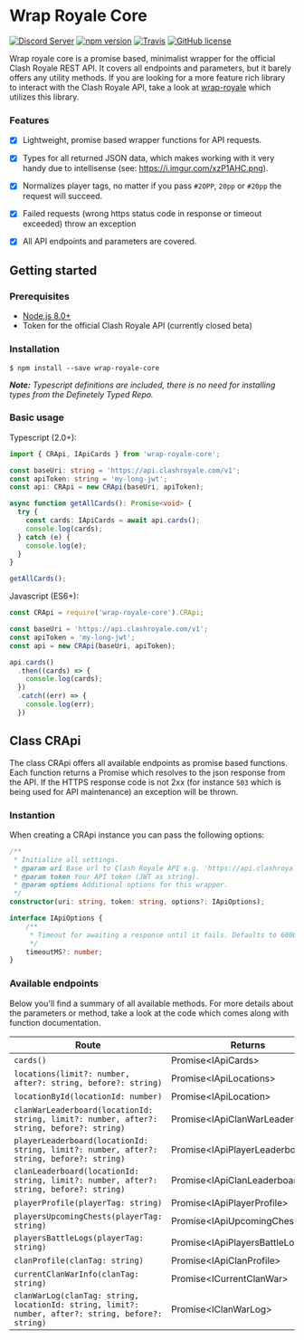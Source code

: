 # Wrap Royale Core


[![Discord Server](https://discordapp.com/api/guilds/372163650993127424/embed.png)](https://discord.gg/YBAE3JX)
[![npm version](https://badge.fury.io/js/wrap-royale-core.svg)](https://badge.fury.io/js/wrap-royale-core)
[![Travis](https://img.shields.io/travis/weeco/wrap-royale-core.svg)](https://travis-ci.org/weeco/wrap-royale-core)
[![GitHub license](https://img.shields.io/github/license/weeco/wrap-royale-core.svg)](https://github.com/weeco/wrap-royale-core/blob/master/LICENSE)

Wrap royale core is a promise based, minimalist wrapper for the official Clash Royale REST API. It covers all endpoints and parameters, but it barely offers any utility methods. If you are looking for a more feature rich library to interact with the Clash Royale API, take a look at [wrap-royale](https://github.com/weeco/wrap-royale) which utilizes this library.

### Features

- [x] Lightweight, promise based wrapper functions for API requests.
- [x] Types for all returned JSON data, which makes working with it very handy due to intellisense (see: https://i.imgur.com/xzP1AHC.png).
- [x] Normalizes player tags, no matter if you pass `#2OPP`, `20pp` or `#20pp` the request will succeed.
- [x] Failed requests (wrong https status code in response or timeout exceeded) throw an exception
- [x] All API endpoints and parameters are covered.



## Getting started
### Prerequisites
- [Node.js 8.0+](http://nodejs.org)
- Token for the official Clash Royale API (currently closed beta)

### Installation
`$ npm install --save wrap-royale-core`

_**Note:** Typescript definitions are included, there is no need for installing types from the Definetely Typed Repo._

### Basic usage
Typescript (2.0+):

```typescript
import { CRApi, IApiCards } from 'wrap-royale-core';

const baseUri: string = 'https://api.clashroyale.com/v1';
const apiToken: string = 'my-long-jwt';
const api: CRApi = new CRApi(baseUri, apiToken);

async function getAllCards(): Promise<void> {
  try {
    const cards: IApiCards = await api.cards();
    console.log(cards);
  } catch (e) {
    console.log(e);
  }
}

getAllCards();
```

Javascript (ES6+):

```javascript
const CRApi = require('wrap-royale-core').CRApi;

const baseUri = 'https://api.clashroyale.com/v1';
const apiToken = 'my-long-jwt';
const api = new CRApi(baseUri, apiToken);

api.cards()
  .then((cards) => {
    console.log(cards);
  })
  .catch((err) => {
    console.log(err);
  })
```

## Class CRApi
The class CRApi offers all available endpoints as promise based functions. Each function returns a Promise which resolves to the json response from the API. If the HTTPS response code is not 2xx (for instance `503` which is being used for API maintenance) an exception will be thrown.

### Instantion
When creating a CRApi instance you can pass the following options:

```typescript
/**
 * Initialize all settings.
 * @param uri Base url to Clash Royale API e.g. 'https://api.clashroyale.com/v1/'.
 * @param token Your API token (JWT as string).
 * @param options Additional options for this wrapper.
 */
constructor(uri: string, token: string, options?: IApiOptions);

interface IApiOptions {
    /**
     * Timeout for awaiting a response until it fails. Defaults to 6000 milliseconds.
     */
    timeoutMS?: number;
}
```

### Available endpoints
Below you'll find a summary of all available methods. For more details about the parameters or method, take a look at the code which comes along with function documentation.

| Route                                                                                    | Returns                           |
|------------------------------------------------------------------------------------------|-----------------------------------|
| `cards()`                                                                                | Promise\<IApiCards>               |
| `locations(limit?: number, after?: string, before?: string)`                             | Promise\<IApiLocations>           |
| `locationById(locationId: number)`                                                       | Promise\<IApiLocation>            |
| `clanWarLeaderboard(locationId: string, limit?: number, after?: string, before?: string)`| Promise\<IApiClanWarLeaderboard>  |
| `playerLeaderboard(locationId: string, limit?: number, after?: string, before?: string)` | Promise\<IApiPlayerLeaderboard>   |
| `clanLeaderboard(locationId: string, limit?: number, after?: string, before?: string)`   | Promise\<IApiClanLeaderboard>     |
| `playerProfile(playerTag: string)`                                                       | Promise\<IApiPlayerProfile>       |
| `playersUpcomingChests(playerTag: string)`                                               | Promise\<IApiUpcomingChests>      |
| `playersBattleLogs(playerTag: string)`                                                   | Promise\<IApiPlayersBattleLogs[]> |
| `clanProfile(clanTag: string)`                                                           | Promise\<IApiClanProfile>         |
| `currentClanWarInfo(clanTag: string)`                                                    | Promise\<ICurrentClanWar>         |
| `clanWarLog(clanTag: string, locationId: string, limit?: number, after?: string, before?: string)`| Promise\<IClanWarLog>    |
